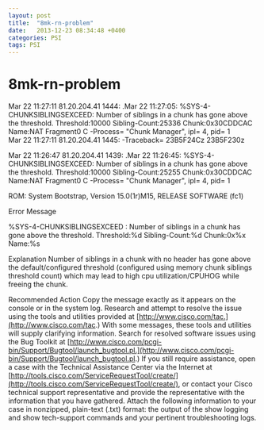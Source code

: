 ```yaml
---
layout: post
title:  "8mk-rn-problem"
date:   2013-12-23 08:34:48 +0400
categories: PSI
tags: PSI
---
```


# 8mk-rn-problem
Mar 22 11:27:11 81.20.204.41 1444: .Mar 22 11:27:05: %SYS-4-CHUNKSIBLINGSEXCEED:
 Number of siblings in a chunk has gone above the threshold. Threshold:10000 Sibling-Count:25336 Chunk:0x30CDDCAC 
Name:NAT Fragment0 C -Process= "Chunk Manager", ipl= 4, pid= 1                                                          
Mar 22 11:27:11 81.20.204.41 1445: -Traceback= 23B5F24Cz 23B5F230z   


Mar 22 11:26:47 81.20.204.41 1439: .Mar 22 11:26:45: %SYS-4-CHUNKSIBLINGSEXCEED: Number of siblings in a chunk has gone above the threshold. 
Threshold:10000 Sibling-Count:25255 Chunk:0x30CDDCAC Name:NAT Fragment0 C -Process= "Chunk Manager", ipl= 4, pid= 1





ROM: System Bootstrap, Version 15.0(1r)M15, RELEASE SOFTWARE (fc1)






Error Message     

%SYS-4-CHUNKSIBLINGSEXCEED : Number of siblings in a chunk has gone above the threshold. Threshold:%d Sibling-Count:%d Chunk:0x%x Name:%s

Explanation    Number of siblings in a chunk with no header has gone above the default/configured threshold (configured using memory chunk siblings threshold count) which may lead to high cpu utilization/CPUHOG while freeing the chunk.

Recommended Action    Copy the message exactly as it appears on the console or in the system log. Research and attempt to resolve the issue using the tools and utilities provided at [http://www.cisco.com/tac.](http://www.cisco.com/tac.) With some messages, these tools and utilities will supply clarifying information. Search for resolved software issues using the Bug Toolkit at [http://www.cisco.com/pcgi-bin/Support/Bugtool/launch_bugtool.pl.](http://www.cisco.com/pcgi-bin/Support/Bugtool/launch_bugtool.pl.) If you still require assistance, open a case with the Technical Assistance Center via the Internet at [http://tools.cisco.com/ServiceRequestTool/create/](http://tools.cisco.com/ServiceRequestTool/create/), or contact your Cisco technical support representative and provide the representative with the information that you have gathered. Attach the following information to your case in nonzipped, plain-text (.txt) format: the output of the show logging and show tech-support commands and your pertinent troubleshooting logs. 